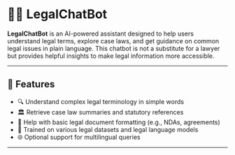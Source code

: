# 🧑‍⚖️ LegalChatBot

**LegalChatBot** is an AI-powered assistant designed to help users understand legal terms, explore case laws, and get guidance on common legal issues in plain language. This chatbot is not a substitute for a lawyer but provides helpful insights to make legal information more accessible.

---

## 🚀 Features

- 🔍 Understand complex legal terminology in simple words
- 🏛️ Retrieve case law summaries and statutory references
- 📄 Help with basic legal document formatting (e.g., NDAs, agreements)
- 🧠 Trained on various legal datasets and legal language models
- 🌐 Optional support for multilingual queries

---
